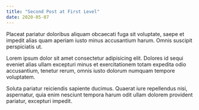 ```yaml
---
title: "Second Post at First Level"
date: 2020-05-07
---
```


Placeat pariatur doloribus aliquam obcaecati fuga sit voluptate, saepe et impedit alias quam aperiam iusto minus accusantium harum. Omnis suscipit perspiciatis ut.

<!--more-->

Lorem ipsum dolor sit amet consectetur adipisicing elit. Dolores id sequi eveniet alias ullam excepturi minus et exercitationem totam expedita odio accusantium, tenetur rerum, omnis iusto dolorum numquam tempore voluptatem.

Soluta pariatur reiciendis sapiente ducimus. Quaerat iure repellendus nisi, aspernatur, quia enim nesciunt tempora harum odit ullam dolorem provident pariatur, excepturi impedit.